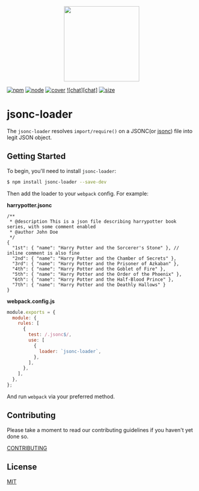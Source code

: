 <div align="center">
  <a href="https://github.com/webpack/webpack">
    <img width="200" height="200" src="https://webpack.js.org/assets/icon-square-big.svg">
  </a>
</div>

[![npm][npm]][npm-url]
[![node][node]][node-url]
[![cover][cover]][cover-url]
[![chat][chat]][chat-url]
[![size][size]][size-url]

# jsonc-loader

The `jsonc-loader` resolves `import/require()` on a JSONC(or [jsonc](https://komkom.github.io/)) file into legit JSON object.

## Getting Started

To begin, you'll need to install `jsonc-loader`:

```bash
$ npm install jsonc-loader --save-dev
```

Then add the loader to your `webpack` config. For example:

**harrypotter.jsonc**

```jsonc
/**
 * @description This is a json file describing harrypotter book series, with some comment enabled
 * @author John Doe
 */
{
  "1st": { "name": "Harry Potter and the Sorcerer's Stone" }, // inline comment is also fine
  "2nd": { "name": "Harry Potter and the Chamber of Secrets" },
  "3rd": { "name": "Harry Potter and the Prisoner of Azkaban" },
  "4th": { "name": "Harry Potter and the Goblet of Fire" },
  "5th": { "name": "Harry Potter and the Order of the Phoenix" },
  "6th": { "name": "Harry Potter and the Half-Blood Prince" },
  "7th": { "name": "Harry Potter and the Deathly Hallows" }
}
```

**webpack.config.js**

```js
module.exports = {
  module: {
    rules: [
      {
        test: /.jsonc$/,
        use: [
          {
            loader: `jsonc-loader`,
          },
        ],
      },
    ],
  },
};
```

And run `webpack` via your preferred method.

## Contributing

Please take a moment to read our contributing guidelines if you haven't yet done so.

[CONTRIBUTING](./.github/CONTRIBUTING.md)

## License

[MIT](./LICENSE)

[npm]: https://img.shields.io/npm/v/jsonc-loader.svg
[npm-url]: https://npmjs.com/package/jsonc-loader
[node]: https://img.shields.io/node/v/jsonc-loader.svg
[node-url]: https://nodejs.org
[tests-url]: https://dev.azure.com/webpack-contrib/jsonc-loader/_build/latest?definitionId=2&branchName=master
[cover]: https://codecov.io/gh/webpack-contrib/jsonc-loader/branch/master/graph/badge.svg
[cover-url]: https://codecov.io/gh/rianma/jsonc-loader
[chat-url]: https://gitter.im/webpack/webpack
[size]: https://packagephobia.now.sh/badge?p=jsonc-loader
[size-url]: https://packagephobia.now.sh/result?p=jsonc-loader
